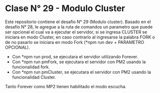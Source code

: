 # Clase N° 29 - Modulo Cluster 

Este repositorio contiene el desafio N° 29 (Modulo cluster).
Basado en el desafío N° 28, le agregue a la ruta de comandos un parametro que puede ser opcional el cual va a ejecutar el servidor, si se ingresa CLUSTER se iniciara en modo Cluster, en caso contrario al ingresarse la palabra FORK o de no pasarlo se iniciara en modo Fork (*npm run dev + PARAMETRO OPCIONAL).

- Con *npm run prod, se ejecutara el servidor utilizando Forever.
- Con *npm run pmFork, se ejecutara el servidor con PM2 usando la funcionalidad fork.
- Con *npm run pmCluster, se ejecutara el servidor con PM2 usando la funcionalidad Cluster.

Tanto Forever como MP2 tienen habilitado el modo escucha.
